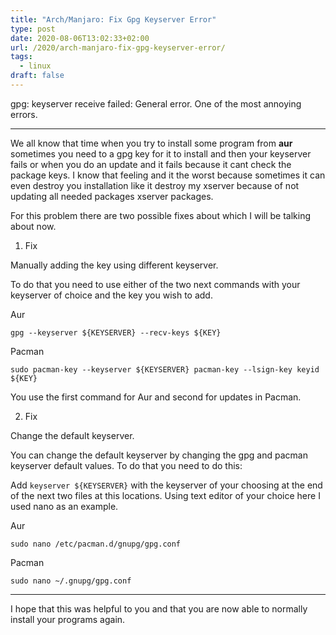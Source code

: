 ```yaml
---
title: "Arch/Manjaro: Fix Gpg Keyserver Error"
type: post
date: 2020-08-06T13:02:33+02:00
url: /2020/arch-manjaro-fix-gpg-keyserver-error/
tags:
  - linux
draft: false
---
```


gpg: keyserver receive failed: General error. One of the most annoying errors.

<!--more-->

---

We all know that time when you try to install some program from **aur** sometimes you need to a gpg key for it to install and then your keyserver fails or when you do an update and it fails because it cant check the package keys. I know that feeling and it the worst because sometimes it can even destroy you installation like it destroy my xserver because of not updating all needed packages xserver packages.

For this problem there are two possible fixes about which I will be talking about now.

1. Fix

Manually adding the key using different keyserver.

To do that you need to use either of the two next commands with your keyserver of choice and the key you wish to add.

Aur

`gpg --keyserver ${KEYSERVER} --recv-keys ${KEY}`

Pacman

`sudo pacman-key --keyserver ${KEYSERVER} pacman-key --lsign-key keyid ${KEY}`

You use the first command for Aur and second for updates in Pacman.

2. Fix

Change the default keyserver.

You can change the default keyserver by changing the gpg and pacman keyserver default values. To do that you need to do this:

Add `keyserver ${KEYSERVER}` with the keyserver of your choosing at the end of the next two files at this locations. Using text editor of your choice here I used nano as an example.

Aur

`sudo nano /etc/pacman.d/gnupg/gpg.conf`

Pacman

`sudo nano ~/.gnupg/gpg.conf`

---

I hope that this was helpful to you and that you are now able to normally install your programs again.
